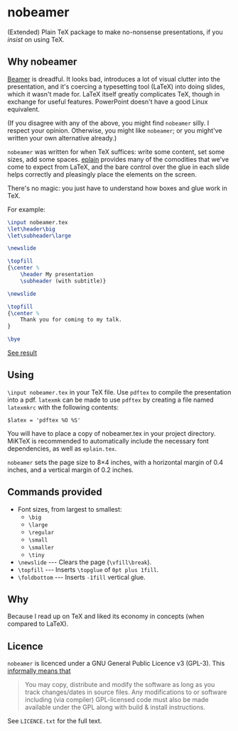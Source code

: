 # nobeamer

(Extended) Plain TeX package to make no-nonsense presentations, if you *insist* on using TeX.

## Why nobeamer

[Beamer][beamer] is dreadful. It looks bad, introduces a lot of visual clutter into the presentation, and it's coercing a typesetting tool (LaTeX) into doing slides, which it wasn't made for. LaTeX itself greatly complicates TeX, though in exchange for useful features. PowerPoint doesn't have a good Linux equivalent.

(If you disagree with any of the above, you might find `nobeamer` silly. I respect your opinion. Otherwise, you might like `nobeamer`; or you might've written your own alternative already.)

`nobeamer` was written for when TeX suffices: write some content, set some sizes, add some spaces. [eplain][eplain] provides many of the comodities that we've come to expect from LaTeX, and the bare control over the glue in each slide helps correctly and pleasingly place the elements on the screen.

There's no magic: you just have to understand how boxes and glue work in TeX.

For example:

```tex
\input nobeamer.tex
\let\header\big
\let\subheader\large

\newslide

\topfill
{\center %
    \header My presentation
    \subheader (with subtitle)}

\newslide

\topfill
{\center %
    Thank you for coming to my talk.
}

\bye
```

[See result](example.pdf)

## Using

`\input nobeamer.tex` in your TeX file. Use `pdftex` to compile the presentation into a pdf. `latexmk` can be made to use `pdftex` by creating a file named `latexmkrc` with the following contents:

```
$latex = 'pdftex %O %S'
```

You will have to place a copy of nobeamer.tex in your project directory. MiKTeX is recommended to automatically include the necessary font dependencies, as well as `eplain.tex`.

`nobeamer` sets the page size to 8×4 inches, with a horizontal margin of 0.4 inches, and a vertical margin of 0.2 inches.

## Commands provided

* Font sizes, from largest to smallest:
    + `\big`
    + `\large`
    + `\regular`
    + `\small`
    + `\smaller`
    + `\tiny`
* `\newslide` --- Clears the page (`\vfill\break`).
* `\topfill` --- Inserts `\topglue` of `0pt plus 1fill`.
* `\foldbottom` --- Inserts `-1fill` vertical glue.

## Why

Because I read up on TeX and liked its economy in concepts (when compared to LaTeX).

## Licence

`nobeamer` is licenced under a GNU General Public Licence v3 (GPL-3). This [informally means that][tldrlegal]

> You may copy, distribute and modify the software as long as you track changes/dates in source files. Any modifications to or software including (via compiler) GPL-licensed code must also be made available under the GPL along with build & install instructions.

See `LICENCE.txt` for the full text.

[beamer]: https://ctan.org/pkg/beamer?lang=en
[eplain]: https://tug.org/eplain/doc/eplain.pdf
[tldrlegal]: https://tldrlegal.com/license/gnu-general-public-license-v3-(gpl-3)
